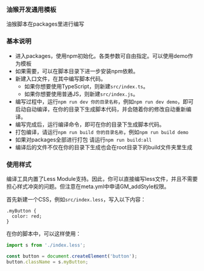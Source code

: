 ### 油猴开发通用模板

油猴脚本在packages里进行编写

### 基本说明
* 进入packages，使用npm初始化。各类参数可自由指定。可以使用demo作为模板
* 如果需要，可以在脚本目录下进一步安装npm依赖。
* 新建入口文件，在其中编写脚本代码。
  * 如果你想要使用TypeScript，则新建`src/index.ts`。
  * 如果你想要使用普通JS，则新建`src/index.js`。
* 编写过程中，运行`npm run dev 你的目录名称`，例如`npm run dev demo`，即可启动自动编译，在你的目录下生成脚本代码，并会随着你的修改自动重新编译。
* 编写完成后，运行编译命令，即可在你的目录下生成脚本代码。
* 打包编译，请运行`npm run build 你的目录名称`，例如`npm run build demo`
* 如果对packages全部进行打包 请运行`npm run build:all`
* 编译后的文件不仅在你的目录下生成也会在root目录下的build文件夹里生成

### 使用样式
编译工具内置了Less Module支持。因此，你可以直接编写less文件，并且不需要担心样式冲突的问题。但注意在meta.yml中申请GM_addStyle权限。

首先新建一个CSS，例如`src/index.less`，写入以下内容：
```less
.myButton {
  color: red;
}
```

在你的脚本中，可以这样使用：
```js
import s from './index.less';

const button = document.createElement('button');
button.className = s.myButton;
```
